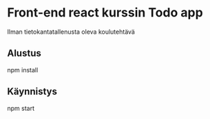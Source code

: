 # Front-end react kurssin Todo app
Ilman tietokantatallenusta oleva koulutehtävä

## Alustus
npm install

## Käynnistys
npm start

